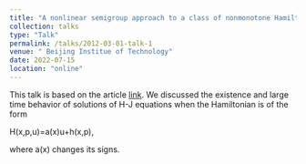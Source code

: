```yaml
---
title: "A nonlinear semigroup approach to a class of nonmonotone Hamilton-Jacobi equations"
collection: talks
type: "Talk"
permalink: /talks/2012-03-01-talk-1
venue: " Beijing Institue of Technology"
date: 2022-07-15
location: "online"
---
```


This talk is based on the article [link](https://arxiv.org/abs/2202.11315). We discussed the existence and large time behavior of solutions of H-J equations when the Hamiltonian is of the form

H(x,p,u)=a(x)u+h(x,p),

where a(x) changes its signs.
